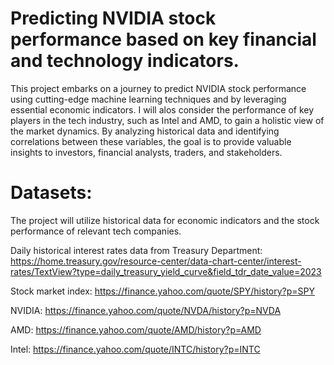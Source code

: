 # Predicting NVIDIA stock performance based on key financial and technology indicators.
This project embarks on a journey to predict NVIDIA stock performance using cutting-edge machine learning techniques and by leveraging essential economic indicators. I will alos consider the performance of key players in the tech industry, such as Intel and AMD, to gain a holistic view of the market dynamics. By analyzing historical data and identifying correlations between these variables, the goal is to provide valuable insights to investors, financial analysts, traders, and stakeholders.

# Datasets:
The project will utilize historical data for economic indicators and the stock performance of relevant tech companies.

Daily historical interest rates data from Treasury Department:
https://home.treasury.gov/resource-center/data-chart-center/interest-rates/TextView?type=daily_treasury_yield_curve&field_tdr_date_value=2023

Stock market index: https://finance.yahoo.com/quote/SPY/history?p=SPY 

NVIDIA: https://finance.yahoo.com/quote/NVDA/history?p=NVDA

AMD: https://finance.yahoo.com/quote/AMD/history?p=AMD 

Intel: https://finance.yahoo.com/quote/INTC/history?p=INTC 

